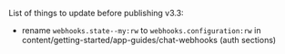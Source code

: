 List of things to update before publishing v3.3:
* rename `webhooks.state--my:rw` to `webhooks.configuration:rw` in content/getting-started/app-guides/chat-webhooks (auth sections)

